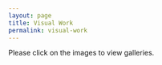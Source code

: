```yaml
---
layout: page
title: Visual Work
permalink: visual-work
---
```


Please click on the images to view galleries.
